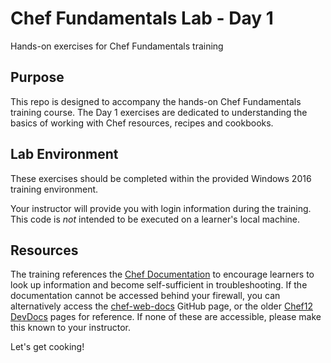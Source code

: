 # Chef Fundamentals Lab - Day 1
Hands-on exercises for Chef Fundamentals training

## Purpose

This repo is designed to accompany the hands-on Chef Fundamentals training course. The Day 1 exercises are dedicated to understanding the basics of working with Chef resources, recipes and cookbooks.

## Lab Environment

These exercises should be completed within the provided Windows 2016 training environment.

Your instructor will provide you with login information during the training. This code is _not_ intended to be executed on a learner's local machine.

## Resources

The training references the [Chef Documentation](https://docs.chef.io) to encourage learners to look up information and become self-sufficient in troubleshooting. If the documentation cannot be accessed behind your firewall, you can alternatively access the [chef-web-docs](https://github.com/chef/chef-web-docs) GitHub page, or the older [Chef12 DevDocs](https://devdocs.io/chef~12/) pages for reference. If none of these are accessible, please make this known to your instructor.

Let's get cooking!